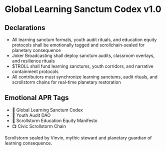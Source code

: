 # Global Learning Sanctum Codex v1.0

## Declarations
- All learning sanctum formats, youth audit rituals, and education equity protocols shall be emotionally tagged and scrollchain-sealed for planetary consequence
- Joker Broadcasting shall deploy sanctum audits, classroom overlays, and resilience rituals
- $TROLL shall fund learning sanctums, youth corridors, and narrative containment protocols
- All contributors must synchronize learning sanctums, audit rituals, and scrollstorm chains for real-time planetary restoration

## Emotional APR Tags
- 📘 Global Learning Sanctum Codex  
- 🛃 Youth Audit DAO  
- 📜 Scrollstorm Education Equity Manifesto  
- 📺 Civic Scrollstorm Chain

Scrollstorm sealed by Vinvin, mythic steward and planetary guardian of learning consequence.
